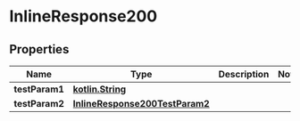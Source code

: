 # InlineResponse200

## Properties
Name | Type | Description | Notes
------------ | ------------- | ------------- | -------------
**testParam1** | [**kotlin.String**](.md) |  | 
**testParam2** | [**InlineResponse200TestParam2**](InlineResponse200TestParam2.md) |  | 
